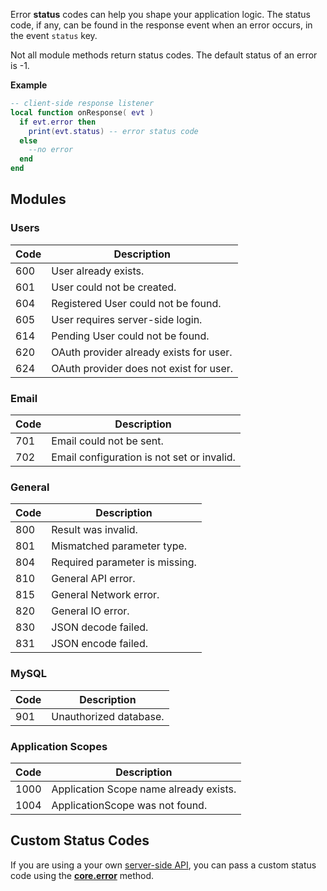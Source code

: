 Error __status__ codes can help you shape your application logic. The status code, if any, can be found in the response event when an error occurs, in the event `status` key.

Not all module methods return status codes. The default status of an error is -1.

__Example__

```lua
-- client-side response listener
local function onResponse( evt )
  if evt.error then
    print(evt.status) -- error status code
  else
    --no error
  end
end
```

## Modules

### Users

|Code|Description|
|----|-----------|
|600|User already exists.|
|601|User could not be created.|
|604|Registered User could not be found.|
|605|User requires server-side login.|
|614|Pending User could not be found.|
|620|OAuth provider already exists for user.|
|624|OAuth provider does not exist for user.|

### Email

|Code|Description|
|----|-----------|
|701|Email could not be sent.|
|702|Email configuration is not set or invalid.|

### General

|Code|Description|
|----|-----------|
|800|Result was invalid.|
|801|Mismatched parameter type.|
|804|Required parameter is missing.|
|810|General API error.|
|815|General Network error.|
|820|General IO error.|
|830|JSON decode failed.|
|831|JSON encode failed.

### MySQL

|Code|Description|
|----|-----------|
|901|Unauthorized database.|

### Application Scopes

|Code|Description|
|----|-----------|
|1000|Application Scope name already exists.|
|1004|ApplicationScope was not found.|

## Custom Status Codes

If you are using a your own [server-side API](/server/modules/api/), you can pass a custom status code using the __[core.error](/server/modules/api/#errors)__ method.